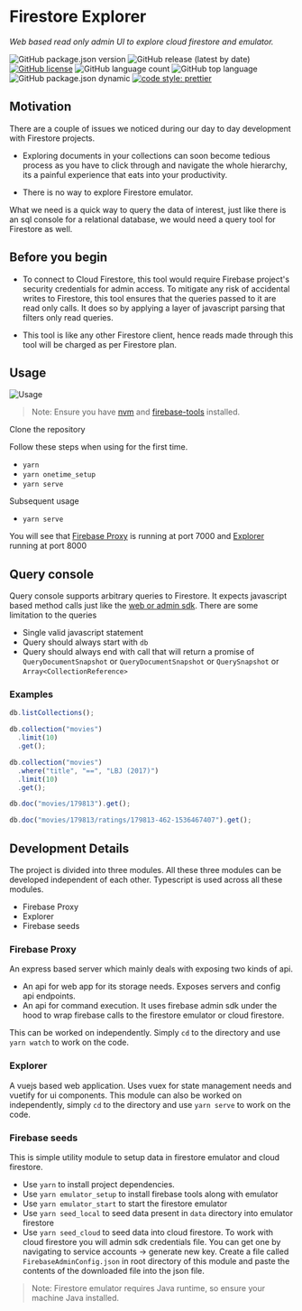 # Firestore Explorer

_Web based read only admin UI to explore cloud firestore and emulator._

![GitHub package.json version](https://img.shields.io/github/package-json/v/ablehq/firestore-explorer)
![GitHub release (latest by date)](https://img.shields.io/github/v/release/ablehq/firestore-explorer)
[![GitHub license](https://img.shields.io/github/license/ablehq/firestore-explorer)](https://github.com/ablehq/firestore-explorer/blob/master/LICENSE.md)
![GitHub language count](https://img.shields.io/github/languages/count/ablehq/firestore-explorer)
![GitHub top language](https://img.shields.io/github/languages/top/ablehq/firestore-explorer)
![GitHub package.json dynamic](https://img.shields.io/github/package-json/keywords/ablehq/firestore-explorer)
[![code style: prettier](https://img.shields.io/badge/code_style-prettier-ff69b4.svg)](https://github.com/prettier/prettier)

## Motivation

There are a couple of issues we noticed during our day to day development with Firestore projects.

- Exploring documents in your collections can soon become tedious process as you have to click through and navigate the whole hierarchy, its a painful experience that eats into your productivity.

- There is no way to explore Firestore emulator.

What we need is a quick way to query the data of interest, just like there is an sql console for a relational database, we would need a query tool for Firestore as well.

## Before you begin

- To connect to Cloud Firestore, this tool would require Firebase project's security credentials for admin access. To mitigate any risk of accidental writes to Firestore, this tool ensures that the queries passed to it are read only calls. It does so by applying a layer of javascript parsing that filters only read queries.

- This tool is like any other Firestore client, hence reads made through this tool will be charged as per Firestore plan.

## Usage

![Usage](./screenshots/usage.gif)

> Note: Ensure you have [nvm](https://github.com/nvm-sh/nvm) and [firebase-tools](https://github.com/firebase/firebase-tools) installed.

Clone the repository

Follow these steps when using for the first time.

- `yarn`
- `yarn onetime_setup`
- `yarn serve`

Subsequent usage

- `yarn serve`

You will see that [Firebase Proxy](#firebase-proxy) is running at port 7000 and [Explorer](#explorer) running at port 8000

## Query console

Query console supports arbitrary queries to Firestore. It expects javascript based method calls just like the [web or admin sdk](https://firebase.google.com/docs/firestore/query-data/get-data). There are some limitation to the queries

- Single valid javascript statement
- Query should always start with `db`
- Query should always end with call that will return a promise of `QueryDocumentSnapshot` or `QueryDocumentSnapshot` or `QuerySnapshot` or `Array<CollectionReference>`

### Examples

```javascript
db.listCollections();
```

```javascript
db.collection("movies")
  .limit(10)
  .get();
```

```javascript
db.collection("movies")
  .where("title", "==", "LBJ (2017)")
  .limit(10)
  .get();
```

```javascript
db.doc("movies/179813").get();
```

```javascript
db.doc("movies/179813/ratings/179813-462-1536467407").get();
```

## Development Details

The project is divided into three modules. All these three modules can be developed independent of each other. Typescript is used across all these modules.

- Firebase Proxy
- Explorer
- Firebase seeds

### Firebase Proxy

An express based server which mainly deals with exposing two kinds of api.

- An api for web app for its storage needs. Exposes servers and config api endpoints.
- An api for command execution. It uses firebase admin sdk under the hood to wrap firebase calls to the firestore emulator or cloud firestore.

This can be worked on independently. Simply `cd` to the directory and use `yarn watch` to work on the code.

### Explorer

A vuejs based web application. Uses vuex for state management needs and vuetify for ui components. This module can also be worked on independently, simply `cd` to the directory and use `yarn serve` to work on the code.

### Firebase seeds

This is simple utility module to setup data in firestore emulator and cloud firestore.

- Use `yarn` to install project dependencies.
- Use `yarn emulator_setup` to install firebase tools along with emulator
- Use `yarn emulator_start` to start the firestore emulator
- Use `yarn seed_local` to seed data present in `data` directory into emulator firestore
- Use `yarn seed_cloud` to seed data into cloud firestore. To work with cloud firestore you will admin sdk credentials file. You can get one by navigating to service accounts -> generate new key. Create a file called `FirebaseAdminConfig.json` in root directory of this module and paste the contents of the downloaded file into the json file.

> Note: Firestore emulator requires Java runtime, so ensure your machine Java installed.
